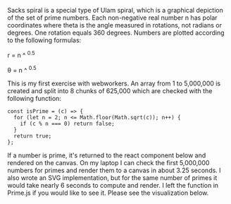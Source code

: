 Sacks spiral is a special type of Ulam spiral, which is a graphical depiction of the set of prime numbers. Each non-negative real number n has polar coordinates where theta is the angle measured in rotations, not radians or degrees. One rotation equals 360 degrees. Numbers are plotted according to the following formulas:

r = n ^ <sup> 0.5 </sup>

&#952; = n ^ <sup> 0.5 </sup>

This is my first exercise with webworkers. An array from 1 to 5,000,000 is created and split into 8 chunks of 625,000 which are checked with the following function:

```
const isPrime = (c) => {
  for (let n = 2; n <= Math.floor(Math.sqrt(c)); n++) {
    if (c % n === 0) return false;
  }
  return true;
};
```

If a number is prime, it's returned to the react component below and rendered on the canvas. On my laptop I can check the first 5,000,000 numbers for primes and render them to a canvas in about 3.25 seconds. I also wrote an SVG implementation, but for the same number of primes it would take nearly 6 seconds to compute and render. I left the function in Prime.js if you would like to see it. Please see the visualization below.
